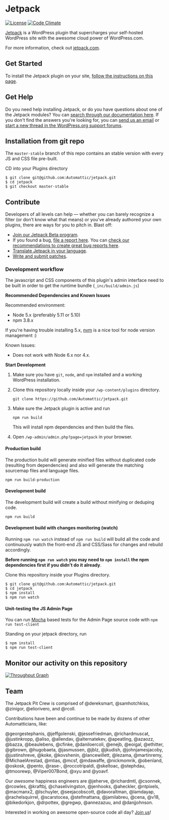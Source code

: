 # Jetpack

[![License](https://poser.pugx.org/automattic/jetpack/license.svg)](http://www.gnu.org/licenses/gpl-2.0.html)
[![Code Climate](https://codeclimate.com/github/Automattic/jetpack/badges/gpa.svg)](https://codeclimate.com/github/Automattic/jetpack)

[Jetpack](http://jetpack.com/) is a WordPress plugin that supercharges your self-hosted WordPress site with the awesome cloud power of WordPress.com.

For more information, check out [jetpack.com](http://jetpack.com/).

## Get Started

To install the Jetpack plugin on your site, [follow the instructions on this page](http://jetpack.com/install/).

## Get Help

Do you need help installing Jetpack, or do you have questions about one of the Jetpack modules? You can [search through our documentation here](http://jetpack.com/support/). If you don't find the answers you're looking for, you can [send us an email](http://jetpack.com/contact-support/) or [start a new thread in the WordPress.org support forums](https://wordpress.org/support/plugin/jetpack#postform).

## Installation from  git repo

The `master-stable` branch of this repo contains an stable version with every JS and CSS file pre-built.

CD into your Plugins directory

```
$ git clone git@github.com:Automattic/jetpack.git
$ cd jetpack
$ git checkout master-stable
```

## Contribute

Developers of all levels can help — whether you can barely recognize a filter (or don’t know what that means) or you’ve already authored your own plugins, there are ways for you to pitch in. Blast off:

- [Join our Jetpack Beta program](http://jetpack.com/beta/).
- If you found a bug, [file a report here](https://github.com/Automattic/jetpack/issues/new). You can [check our recommendations to create great bug reports here](http://jetpack.com/contribute/#bugs).
- [Translate Jetpack in your language](https://translate.wordpress.org/projects/wp-plugins/jetpack).
- [Write and submit patches](https://github.com/Automattic/jetpack/blob/master/.github/CONTRIBUTING.md#write-and-submit-a-patch).

### Development workflow

The javascript and CSS components of this plugin's admin interface need to be built in order to get the runtime bundle (`_inc/build/admin.js`)

**Recommended Dependencies and Known Issues**

Recommended environment:
- Node 5.x (preferably 5.11 or 5.10)
- npm 3.8.x

If you're having trouble installing 5.x, [nvm](https://www.npmjs.com/package/nvm) is a nice tool for node version management :)

Known Issues:
- Does not work with Node 6.x nor 4.x.

**Start Development**

1. Make sure you have `git`, `node`, and `npm` installed and a working WordPress installation.
2. Clone this repository locally inside your `/wp-content/plugins` directory.

	```
	git clone https://github.com/Automattic/jetpack.git
	```

3. Make sure the Jetpack plugin is active and run

	```
	npm run build
	```

	This will install npm dependencies and then build the files.

4. Open `/wp-admin/admin.php?page=jetpack` in your browser.

#### Production build

The production build will generate minified files without duplicated code (resulting from dependencies) and also will generate the matching sourcemap files and language files.

```
npm run build-production
```

#### Development build

The development build will create a build without minifying or deduping code.

```
npm run build
```

#### Development build with changes monitoring (watch)

Running `npm run watch` instead of `npm run build` will build all the code and continuously watch the front-end JS and CSS/Sass for changes and rebuild accordingly.

**Before running `npm run watch` you may need to `npm install` the npm dependencies first if you didn't do it already**.

Clone this repository inside your Plugins directory.

```
$ git clone git@github.com:Automattic/jetpack.git
$ cd jetpack
$ npm install
$ npm run watch
```

#### Unit-testing the JS Admin Page

You can run [Mocha](https://mochajs.org/) based tests for the Admin Page source code with `npm run test-client`

Standing on your jetpack directory, run

```
$ npm install
$ npm run test-client
```

## Monitor our activity on this repository

[![Throughput Graph](https://graphs.waffle.io/automattic/jetpack/throughput.svg)](https://waffle.io/automattic/jetpack/metrics)

## Team

The Jetpack Pit Crew is comprised of @dereksmart, @samhotchkiss, @zinigor, @eliorivero, and @rcoll.

Contributions have been and continue to be made by dozens of other Automatticians, like:

@georgestephanis, @jeffgolenski, @jessefriedman, @richardmuscat, @justinkropp, @aliso, @allendav, @alternatekev, @apeatling, @azaozz, @bazza, @beaulebens, @cfinke, @daniloercoli, @enejb, @eoigal, @ethitter, @gibrown, @hugobaeta, @jasmussen, @jblz, @jkudish, @johnjamesjacoby, @justinshreve, @koke, @kovshenin, @lancewillett, @lezama, @martinremy, @MichaelArestad, @mtias, @mcsf, @mdawaffe, @nickmomrik, @obenland, @oskosk, @pento, @rase-, @roccotripaldi, @skeltoac, @stephdau, @tmoorewp, @Viper007Bond, @xyu and @yoavf.

Our _awesome_ happiness engineers are @jeherve, @richardmtl, @csonnek, @rcowles, @kraftbj, @chaselivingston, @jenhooks, @aheckler, @ntpixels, @macmanx2, @lschuyler, @seejacobscott, @davoraltman, @lamdayap, @rachelsquirrel, @scarstocea, @stefmattana, @jamilabreu, @cena, @v18, @bikedorkjon, @drpottex, @gregwp, @annezazuu, and @danjjohnson.

Interested in working on awesome open-source code all day? [Join us](http://automattic.com/work-with-us/)!
